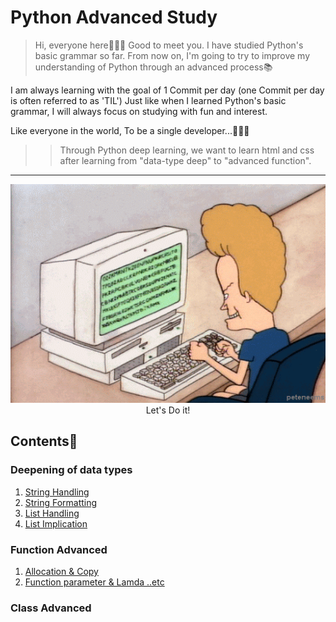 # Python Advanced Study

> Hi, everyone here👨🏻‍💻 Good to meet you.
I have studied Python's basic grammar so far.
From now on, I'm going to try to improve my understanding of Python through an advanced process📚

I am always learning with the goal of 1 Commit per day (one Commit per day is often referred to as 'TIL')
Just like when I learned Python's basic grammar, I will always focus on studying with fun and interest. 

Like everyone in the world,
To be a single developer...👨🏻‍💻

>>Through Python deep learning, we want to learn html and css after learning from "data-type deep" to "advanced function".

---

<div align="center">
<img src="./images/main_logo.gif" height="350" width="600">
<br>
Let's Do it!
</div>

## Contents📍

### Deepening of data types
1. [String Handling](./md/01.String_Handling.md)
2. [String Formatting](./md/02.String_Formatting.md)
3. [List Handling](./md/03.List_Handling.md)
4. [List Implication](./md/04.List_Implication.md)

### Function Advanced 
1. [Allocation & Copy](./md/05.Allocation_Copy.md)
2. [Function parameter & Lamda ..etc](./md/06.Function_parameter.md)

### Class Advanced